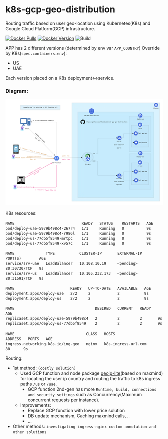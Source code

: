 # k8s-gcp-geo-distribution

Routing traffic based on user geo-location using Kubernetes(K8s) and Google Cloud Platform(GCP) infrastructure.


[![Docker Pulls](https://img.shields.io/docker/pulls/khaledalam/k8s-gcp-geo-distribution.svg)](https://hub.docker.com/r/khaledalam/k8s-gcp-geo-distribution/)
[![Docker Version](https://img.shields.io/docker/v/khaledalam/k8s-gcp-geo-distribution?sort=semver)](https://hub.docker.com/r/khaledalam/k8s-gcp-geo-distribution/)
![Build](https://github.com/khaledalam/k8s-gcp-geo-distribution/workflows/build/badge.svg)


APP has 2 different versions (determined by env var `APP_COUNTRY`) Override by K8s(`spec.containers.env`):
- US 
- UAE

Each version placed on a K8s deployment<->service.

### Diagram:
<img src="infra-diagram.png" />

K8s resources:
```
NAME                              READY   STATUS    RESTARTS   AGE
pod/deploy-uae-5979b498c4-267r4   1/1     Running   0          9s
pod/deploy-uae-5979b498c4-r986l   1/1     Running   0          9s
pod/deploy-us-77db5f8549-mrtpc    1/1     Running   0          9s
pod/deploy-us-77db5f8549-xv57c    1/1     Running   0          9s

NAME              TYPE           CLUSTER-IP       EXTERNAL-IP   PORT(S)        AGE
service/srv-uae   LoadBalancer   10.108.10.19     <pending>     80:30730/TCP   9s
service/srv-us    LoadBalancer   10.105.232.173   <pending>     80:31591/TCP   9s

NAME                         READY   UP-TO-DATE   AVAILABLE   AGE
deployment.apps/deploy-uae   2/2     2            2           9s
deployment.apps/deploy-us    2/2     2            2           9s

NAME                                    DESIRED   CURRENT   READY   AGE
replicaset.apps/deploy-uae-5979b498c4   2         2         2       9s
replicaset.apps/deploy-us-77db5f8549    2         2         2       9s

NAME                                CLASS   HOSTS                 ADDRESS   PORTS   AGE
ingress.networking.k8s.io/ing-geo   nginx   k8s-ingress-url.com             80      9s
```



Routing:
- 1st method: `(costly solution)`
    - Used GCP function and node package [geoip-lite](https://github.com/geoip-lite/node-geoip)(based on maxmind) for locating the user ip country and routing the traffic to k8s ingress paths `/us` or `/uae`.
      - GCP function 2nd-gen has more `Runtime, build, connections and security settings` such as Concurrency(Maximum concurrent requests per instance).
  - Improvements:
    - Replace GCP function with lower price solution
    - DB update mechanism, Caching maxmind calls, ..
    - ...
- Other methods: `investigating ingress-nginx custom annotation and other solutions`